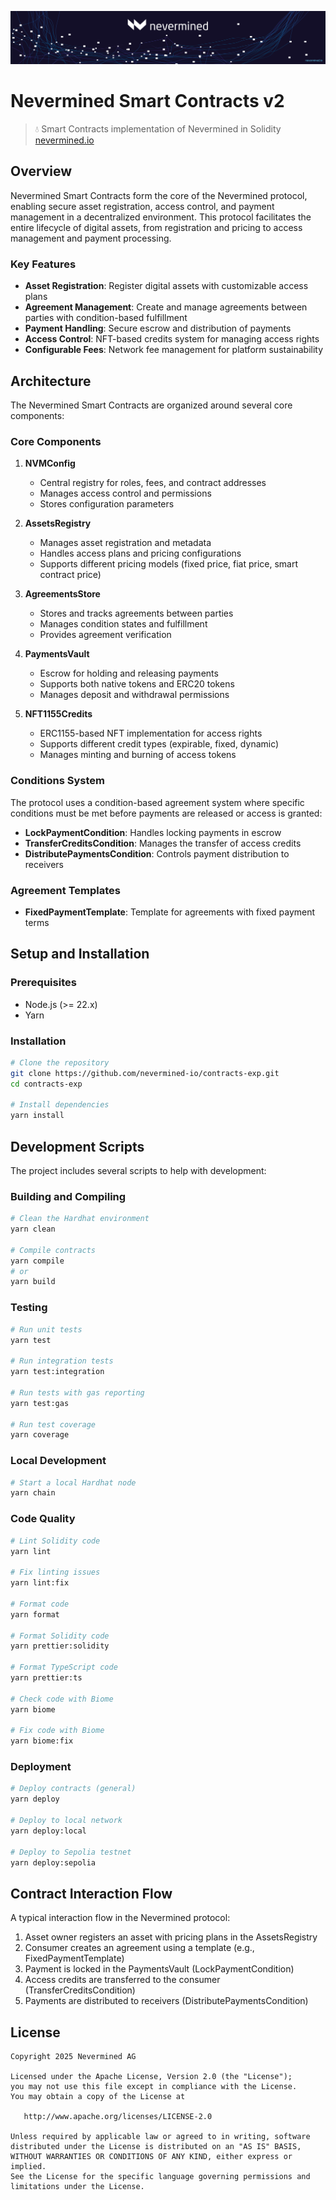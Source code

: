 [![banner](https://raw.githubusercontent.com/nevermined-io/assets/main/images/logo/banner_logo.png)](https://nevermined.io)

# Nevermined Smart Contracts v2

> 💧 Smart Contracts implementation of Nevermined in Solidity
> [nevermined.io](https://nevermined.io)

## Overview

Nevermined Smart Contracts form the core of the Nevermined protocol, enabling secure asset registration, access control, and payment management in a decentralized environment. This protocol facilitates the entire lifecycle of digital assets, from registration and pricing to access management and payment processing.

### Key Features

- **Asset Registration**: Register digital assets with customizable access plans
- **Agreement Management**: Create and manage agreements between parties with condition-based fulfillment
- **Payment Handling**: Secure escrow and distribution of payments
- **Access Control**: NFT-based credits system for managing access rights
- **Configurable Fees**: Network fee management for platform sustainability

## Architecture

The Nevermined Smart Contracts are organized around several core components:

### Core Components

1. **NVMConfig**
   - Central registry for roles, fees, and contract addresses
   - Manages access control and permissions
   - Stores configuration parameters

2. **AssetsRegistry**
   - Manages asset registration and metadata
   - Handles access plans and pricing configurations
   - Supports different pricing models (fixed price, fiat price, smart contract price)

3. **AgreementsStore**
   - Stores and tracks agreements between parties
   - Manages condition states and fulfillment
   - Provides agreement verification

4. **PaymentsVault**
   - Escrow for holding and releasing payments
   - Supports both native tokens and ERC20 tokens
   - Manages deposit and withdrawal permissions

5. **NFT1155Credits**
   - ERC1155-based NFT implementation for access rights
   - Supports different credit types (expirable, fixed, dynamic)
   - Manages minting and burning of access tokens

### Conditions System

The protocol uses a condition-based agreement system where specific conditions must be met before payments are released or access is granted:

- **LockPaymentCondition**: Handles locking payments in escrow
- **TransferCreditsCondition**: Manages the transfer of access credits
- **DistributePaymentsCondition**: Controls payment distribution to receivers

### Agreement Templates

- **FixedPaymentTemplate**: Template for agreements with fixed payment terms

## Setup and Installation

### Prerequisites

- Node.js (>= 22.x)
- Yarn

### Installation

```bash
# Clone the repository
git clone https://github.com/nevermined-io/contracts-exp.git
cd contracts-exp

# Install dependencies
yarn install
```

## Development Scripts

The project includes several scripts to help with development:

### Building and Compiling

```bash
# Clean the Hardhat environment
yarn clean

# Compile contracts
yarn compile
# or
yarn build
```

### Testing

```bash
# Run unit tests
yarn test

# Run integration tests
yarn test:integration

# Run tests with gas reporting
yarn test:gas

# Run test coverage
yarn coverage
```

### Local Development

```bash
# Start a local Hardhat node
yarn chain
```

### Code Quality

```bash
# Lint Solidity code
yarn lint

# Fix linting issues
yarn lint:fix

# Format code
yarn format

# Format Solidity code
yarn prettier:solidity

# Format TypeScript code
yarn prettier:ts

# Check code with Biome
yarn biome

# Fix code with Biome
yarn biome:fix
```

### Deployment

```bash
# Deploy contracts (general)
yarn deploy

# Deploy to local network
yarn deploy:local

# Deploy to Sepolia testnet
yarn deploy:sepolia
```

## Contract Interaction Flow

A typical interaction flow in the Nevermined protocol:

1. Asset owner registers an asset with pricing plans in the AssetsRegistry
2. Consumer creates an agreement using a template (e.g., FixedPaymentTemplate)
3. Payment is locked in the PaymentsVault (LockPaymentCondition)
4. Access credits are transferred to the consumer (TransferCreditsCondition)
5. Payments are distributed to receivers (DistributePaymentsCondition)

## License

```text
Copyright 2025 Nevermined AG

Licensed under the Apache License, Version 2.0 (the "License");
you may not use this file except in compliance with the License.
You may obtain a copy of the License at

   http://www.apache.org/licenses/LICENSE-2.0

Unless required by applicable law or agreed to in writing, software
distributed under the License is distributed on an "AS IS" BASIS,
WITHOUT WARRANTIES OR CONDITIONS OF ANY KIND, either express or implied.
See the License for the specific language governing permissions and
limitations under the License.
```

